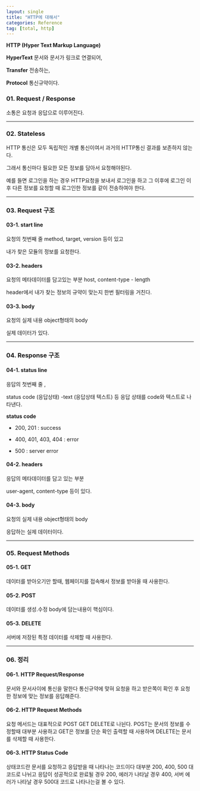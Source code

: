 ```yaml
---
layout: single
title: "HTTP에 대해서"
categories: Reference
tag: [total, http]
---
```


**HTTP (Hyper Text Markup Language)**

**HyperText** 문서와 문서가 링크로 연결되어,

**Transfer** 전송하는,

**Protocol** 통신규약이다.

### 01. Request / Response

소통은 요청과 응답으로 이루어진다.

---

### 02. Stateless

HTTP 통신은 모두 독립적인 개별 통신이여서 과거의 HTTP통신 결과를 보존하지 않는다.

그래서 통신마다 필요한 모든 정보를 담아서 요청해야된다.

예를 들면 로그인을 하는 경우 HTTP요청을 보내서 로그인을 하고 그 이후에 로그인 이후 다른 정보를 요청할 때 로그인한 정보를 같이 전송하여야 한다.

---

### 03. Request 구조

#### **03-1. start line**

요청의 첫번째 줄 method, target, version 등이 있고

내가 찾은 모듈의 정보를 요청한다.

#### 03-2. headers

요청의 메타데이터를 담고있는 부분 host, content-type - length

header에서 내가 찾는 정보의 규약이 맞는지 한번 필터링을 거친다.

#### 03-3. body

요청의 실제 내용 object형태의 body

실제 데이터가 있다.

---

### 04. Response 구조

#### 04-1. status line

응답의 첫번째 줄 ,

status code (응답상태) -text (응답상태 텍스트) 등 응답 상태를 code와 텍스트로 나타낸다.

**status code**

- 200, 201 : success

- 400, 401, 403, 404 : error

- 500 : server error

#### 04-2. headers

응답의 메타데이터를 담고 있는 부분

user-agent, content-type 등이 있다.

#### 04-3. body

요청의 실제 내용 object형태의 body

응답하는 실제 데이터이다.

---

### 05. Request Methods

#### 05-1. GET

데이터를 받아오기만 할때, 웹페이지를 접속해서 정보를 받아올 때 사용한다.

#### 05-2. POST

데이터를 생성.수정 body에 담는내용이 핵심이다.

#### 05-3. DELETE

서버에 저장된 특정 데이터를 삭제할 때 사용한다.

---

### 06. 정리

#### 06-1. HTTP Request/Response

문서와 문서사이에 통신을 말한다 통신규약에 맞혀 요청을 하고 받은쪽이 확인 후 요청한 정보에 맞는 정보를 응답해준다.

#### 06-2. HTTP Request Methods

요청 메서드는 대표적으로 POST GET DELETE로 나뉜다. POST는 문서의 정보를 수정할때 대부분 사용하고 GET은 정보를 단순 확인 출력할 때 사용하며 DELETE는 문서를 삭제할 때 사용한다.

#### 06-3. HTTP Status Code

상태코드란 문서를 요청하고 응답받을 때 나타나는 코드이다 대부분 200, 400, 500 대 코드로 나뉘고 응답이 성공적으로 완료될 경우 200, 에러가 나타날 경우 400, 서버 에러가 나타날 경우 500대 코드로 나타나는걸 볼 수 있다.
